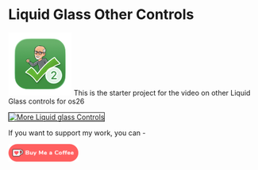 # Liquid Glass Other Controls

![AppIcon128](Images/AppIcon128.png) This is the starter project for the video on other Liquid Glass controls for os26

<a href="http://www.youtube.com/watch?feature=player_embedded&v=-9QxBHmcQpI
" target="_blank"><img src="http://img.youtube.com/vi/-9QxBHmcQpI/0.jpg" 
alt="More Liquid glass Controls" width="480" height="360" border="1" /></a>

If you want to support my work, you can - </br>

<a href='https://ko-fi.com/Z8Z22WRVG' target='_blank'><img height='36' style='border:0px;height:36px;' src='Images/kofi3.png' border='0' alt='Buy Me a Coffee at ko-fi.com' /></a>

